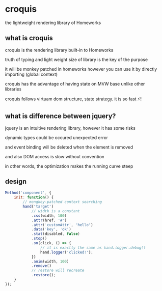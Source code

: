 # croquis
the lightweight rendering library of Homeworks

## what is croquis

croquis is the rendering library built-in to Homeworks

truth of typing and light weight size of library is the key of the purpose

it will be monkey patched in homeworks however you can use it by directly importing (global context)

croquis has the advantage of having state on MVW base unlike other libraries

croquis follows virtuam dom structure, state strategy. it is so fast :zap:!

## what is difference between jquery?

jquery is an intuitive rendering library, however it has some risks

dynamic types could be occured unexpected error

and event binding will be deleted when the element is removed

and also DOM access is slow without convention

in other words, the optimization makes the running curve steep

## design

```javascript
Method('component', {
    init: function() {
        // mongkey-patched context searching
        hand('target')
            // width is a constant
            .css(width, 100)
            .attr(href, '#')
            .attr('customAttr', 'hello')
            .data('key', 'ok')
            .stat(disabled, false)
            .stop()
            .on(click, () => {
                // it is exactly the same as hand.logger.debug()
                hand.logger('clicked!');
            })
            .anim(width, 100)
            .remove()
            // restore will recreate 
            .restore();
    }
});
```
